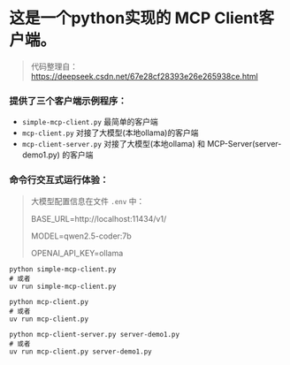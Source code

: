 # 这是一个python实现的 MCP Client客户端。

>
> 代码整理自：https://deepseek.csdn.net/67e28cf28393e26e265938ce.html
> 

### 提供了三个客户端示例程序：

- `simple-mcp-client.py` 最简单的客户端
- `mcp-client.py` 对接了大模型(本地ollama)的客户端
- `mcp-client-server.py` 对接了大模型(本地ollama) 和 MCP-Server(server-demo1.py) 的客户端

### 命令行交互式运行体验：

> 大模型配置信息在文件 `.env` 中：
> 
> BASE_URL=http://localhost:11434/v1/
> 
> MODEL=qwen2.5-coder:7b 
> 
> OPENAI_API_KEY=ollama
> 

```shell
python simple-mcp-client.py
# 或者
uv run simple-mcp-client.py
```

```shell
python mcp-client.py
# 或者
uv run mcp-client.py
```

```shell
python mcp-client-server.py server-demo1.py
# 或者
uv run mcp-client.py server-demo1.py
```
